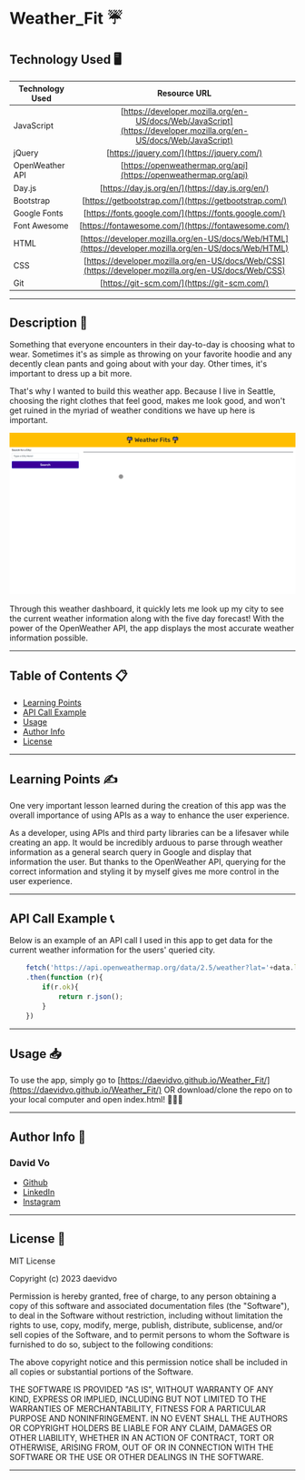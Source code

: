 # Weather_Fit &#9748;

## Technology Used 🖥️

| Technology Used         | Resource URL           | 
| ------------- |:-------------:| 
| JavaScript | [https://developer.mozilla.org/en-US/docs/Web/JavaScript](https://developer.mozilla.org/en-US/docs/Web/JavaScript)     |  
| jQuery | [https://jquery.com/](https://jquery.com/)     |    
| OpenWeather API | [https://openweathermap.org/api](https://openweathermap.org/api)     |    
| Day.js | [https://day.js.org/en/](https://day.js.org/en/)     |    
| Bootstrap | [https://getbootstrap.com/](https://getbootstrap.com/)     |    
| Google Fonts | [https://fonts.google.com/](https://fonts.google.com/)     |    
| Font Awesome | [https://fontawesome.com/](https://fontawesome.com/)     |    
| HTML    | [https://developer.mozilla.org/en-US/docs/Web/HTML](https://developer.mozilla.org/en-US/docs/Web/HTML) | 
| CSS     | [https://developer.mozilla.org/en-US/docs/Web/CSS](https://developer.mozilla.org/en-US/docs/Web/CSS)      |   
| Git | [https://git-scm.com/](https://git-scm.com/)     |    

--------

## Description 📝

Something that everyone encounters in their day-to-day is choosing what to wear. Sometimes it's as simple as throwing on your favorite hoodie and any decently clean pants and going about with your day. Other times, it's important to dress up a bit more. 

That's why I wanted to build this weather app. Because I live in Seattle, choosing the right clothes that feel good, makes me look good, and won't get ruined in the myriad of weather conditions we have up here is important. 

![website example gif](./assets/images/website_example.gif)

Through this weather dashboard, it quickly lets me look up my city to see the current weather information along with the five day forecast! With the power of the OpenWeather API, the app displays the most accurate weather information possible.

----------

## Table of Contents 📋

* [Learning Points](#learning-points-✍️)
* [API Call Example](#api-call-example-📞)
* [Usage](#usage-📥)
* [Author Info](#author-info-👺)
* [License](#license-🚩)

------------

## Learning Points ✍️

One very important lesson learned during the creation of this app was the overall importance of using APIs as a way to enhance the user experience. 

As a developer, using APIs and third party libraries can be a lifesaver while creating an app. It would be incredibly arduous to parse through weather information as a general search query in Google and display that information the user. But thanks to the OpenWeather API, querying for the correct information and styling it by myself gives me more control in the user experience.

-------------

## API Call Example 📞

Below is an example of an API call I used in this app to get data for the current weather information for the users' queried city.

``` JavaScript
    fetch('https://api.openweathermap.org/data/2.5/weather?lat='+data.lat+'&lon='+data.lon+'&appid=4b8fc9e50a57f1de38a6a899538e2356&units=imperial')
    .then(function (r){
        if(r.ok){
            return r.json();
        }
    })
```

--------------

## Usage 📥

To use the app, simply go to [https://daevidvo.github.io/Weather_Fit/](https://daevidvo.github.io/Weather_Fit/) OR download/clone the repo on to your local computer and open index.html! 🥳🥳🥳

-----------

## Author Info 👺

### **David Vo**

* [Github](github.com/daevidvo)
* [LinkedIn](linkedin.com/in/daevidvo)
* [Instagram](instagram.com/daevidvo)

---------------

## License 🚩

MIT License

Copyright (c) 2023 daevidvo

Permission is hereby granted, free of charge, to any person obtaining a copy
of this software and associated documentation files (the "Software"), to deal
in the Software without restriction, including without limitation the rights
to use, copy, modify, merge, publish, distribute, sublicense, and/or sell
copies of the Software, and to permit persons to whom the Software is
furnished to do so, subject to the following conditions:

The above copyright notice and this permission notice shall be included in all
copies or substantial portions of the Software.

THE SOFTWARE IS PROVIDED "AS IS", WITHOUT WARRANTY OF ANY KIND, EXPRESS OR
IMPLIED, INCLUDING BUT NOT LIMITED TO THE WARRANTIES OF MERCHANTABILITY,
FITNESS FOR A PARTICULAR PURPOSE AND NONINFRINGEMENT. IN NO EVENT SHALL THE
AUTHORS OR COPYRIGHT HOLDERS BE LIABLE FOR ANY CLAIM, DAMAGES OR OTHER
LIABILITY, WHETHER IN AN ACTION OF CONTRACT, TORT OR OTHERWISE, ARISING FROM,
OUT OF OR IN CONNECTION WITH THE SOFTWARE OR THE USE OR OTHER DEALINGS IN THE
SOFTWARE.

-----------------------